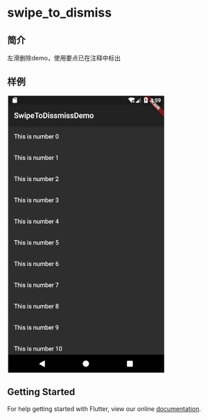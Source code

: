 # swipe_to_dismiss
## 简介
左滑删除demo，使用要点已在注释中标出
## 样例
![](../../../image/swipe_to_dismiss.png)

## Getting Started

For help getting started with Flutter, view our online
[documentation](https://flutter.io/).
